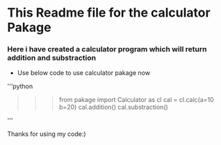 # This Readme file for the calculator Pakage

### Here i have created a calculator program which will return addition and substraction

- Use below code to use calculator pakage now

'''python

>>>from pakage import Calculator as cl
>>>cal = cl.calc(a=10 b=20)
>>>cal.addition()
>>>cal.substraction()

'''

Thanks for using my code:)